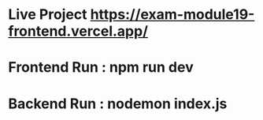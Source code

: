 # Live Project  https://exam-module19-frontend.vercel.app/

# Frontend Run : npm run dev
# Backend Run : nodemon index.js
